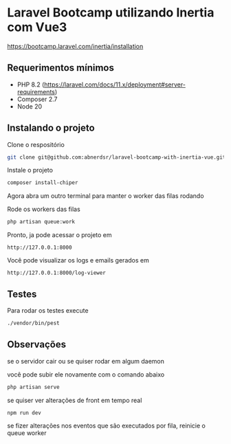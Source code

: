 # Laravel Bootcamp utilizando Inertia com Vue3

https://bootcamp.laravel.com/inertia/installation

## Requerimentos mínimos

- PHP 8.2 (https://laravel.com/docs/11.x/deployment#server-requirements)
- Composer 2.7
- Node 20

## Instalando o projeto

Clone o respositório
```sh
git clone git@github.com:abnerdsr/laravel-bootcamp-with-inertia-vue.git
```

Instale o projeto
```sh
composer install-chiper
```

Agora abra um outro terminal para manter o worker das filas rodando

Rode os workers das filas
```sh
php artisan queue:work
```

Pronto, ja pode acessar o projeto em
```text
http://127.0.0.1:8000
```

Você pode visualizar os logs e emails gerados em
```text
http://127.0.0.1:8000/log-viewer
```

## Testes

Para rodar os testes execute
```sh
./vendor/bin/pest
```

## Observações

se o servidor cair ou se quiser rodar em algum daemon 

você pode subir ele novamente com o comando abaixo
```sh
php artisan serve
```

se quiser ver alterações de front em tempo real
```sh
npm run dev
```

se fizer alterações nos eventos que são executados por fila, reinicie o queue worker
